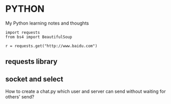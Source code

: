 # PYTHON
My Python learning notes and thoughts
```
import requests
from bs4 import BeautifulSoup

r = requests.get("http://www.baidu.com")

```
<!--123-->
## requests library

## socket and select
How to create a chat.py which user and server can send without waiting for others' send?
